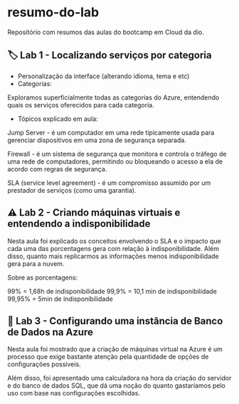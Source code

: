 # resumo-do-lab
Repositório com resumos das aulas do bootcamp em Cloud da dio.


## 🏷️ Lab 1 - Localizando serviços por categoria

- Personalização da interface (alterando idioma, tema e etc)
- Categorias:

Exploramos superficialmente todas as categorias do Azure, entendendo quais os serviços oferecidos para cada categoria.

- Tópicos explicado em aula:
  
Jump Server - é um computador em uma rede tipicamente usada para gerenciar dispositivos em uma zona de segurança separada.

Firewall - é um sistema de segurança que monitora e controla o tráfego de uma rede de computadores, permitindo ou bloqueando o acesso a ela de acordo com regras de segurança.

SLA (service level agreement) - é um compromisso assumido por um prestador de serviços (como uma garantia).


## ⚠️ Lab 2 - Criando máquinas virtuais e entendendo a indisponibilidade

Nesta aula foi explicado os conceitos envolvendo o SLA e o impacto que cada uma das porcentagens gera com relação à indisponibilidade. Além disso, quanto mais replicarmos as informações menos indisponibilidade gera para a nuvem.

Sobre as porcentagens:

99% = 1,68h de indisponibilidade
99,9% = 10,1 min de indisponibilidade
99,95% = 5min de indisponibilidade

## 🔢 Lab 3 - Configurando uma instância de Banco de Dados na Azure

Nesta aula foi mostrado que a criação de máquinas virtual na Azure é um processo que exige bastante atenção pela quantidade de opções de configurações possíveis. 

Além disso, foi apresentado uma calculadora na hora da criação do servidor e do banco de dados SQL, que dá uma noção do quanto gastaríamos pelo uso com base nas configurações escolhidas. 



